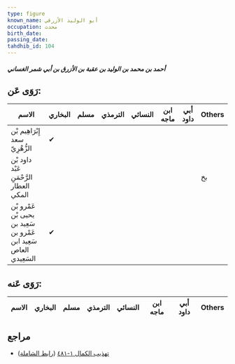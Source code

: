 ```yaml
---
type: figure
known_name: أبو الوليد الأزرقي
occupation: محدث
birth_date:
passing_date:
tahdhib_id: 104
---
```

##### أحمد بن محمد بن الوليد بن عقبة بن الأزرق بن أبي شمر الغساني

## رَوَى عَن:
| الاسم                                                              | البخاري | مسلم | الترمذي | النسائي | ابن ماجه | أبي داود | Others |
| ------------------------------------------------------------------ | ------- | ---- | ------- | ------- | -------- | -------- | ------ |
| إِبْرَاهِيم بْن سعد الزُّهْرِيّ                                    | ✔       |      |         |         |          |          |        |
| داود بْن عَبْد الرَّحْمَنِ العطار المكي                            |         |      |         |         |          |          | بخ     |
| عَمْرو بْن يحيى بْن سَعِيد بن عَمْرو بن سَعِيد ابن العاص السَعِيدي | ✔       |      |         |         |          |          |        |
## رَوَى عَنه:
| الاسم | البخاري | مسلم | الترمذي | النسائي | ابن ماجه | أبي داود | Others |
| ----- | ------- | ---- | ------- | ------- | -------- | -------- | ------ |
## مراجع
- [تهذيب الكمال ١-٤٨١](obsidian://open?vault=Tahdhib-al-Kamal&file=Figures/١٠٤-أحمد%20بن%20محمد%20بن%20الوليد%20بن%20عقبة%20بن%20الأزرق%20بن%20أبي%20شمر%20الغساني) ([رابط الشاملة](https://shamela.ws/book/3722/480))